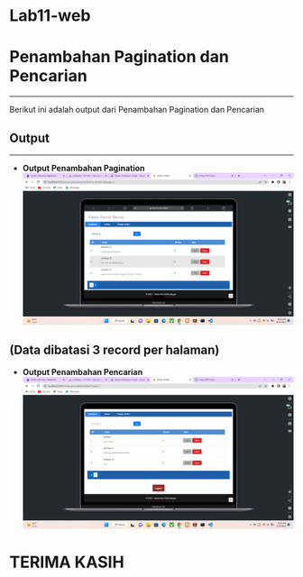 # Lab11-web
# Penambahan Pagination dan Pencarian
---
Berikut ini adalah output dari Penambahan Pagination dan Pencarian

## Output
---

- **Output Penambahan Pagination**
![img0](img/1.png)
## (Data dibatasi 3 record per halaman) 

- **Output Penambahan Pencarian**
![img1](img/2.png)



# TERIMA KASIH 
